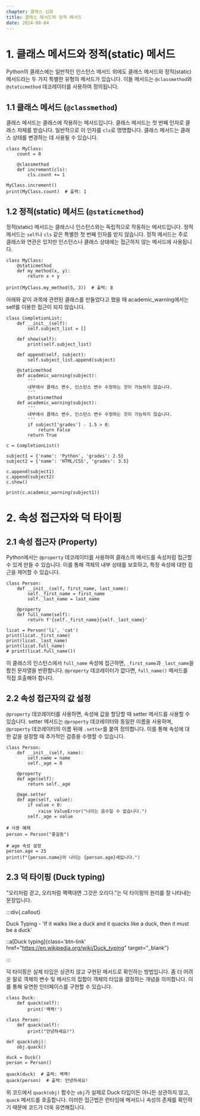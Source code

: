 ```yaml
---
chapter: 클래스 심화
title: 클래스 메서드와 정적 메서드
date: 2024-08-04
---
```


# 1. 클래스 메서드와 정적(static) 메서드

Python의 클래스에는 일반적인 인스턴스 메서드 외에도 클래스 메서드와 정적(static) 메서드라는 두 가지 특별한 유형의 메서드가 있습니다. 이들 메서드는 `@classmethod`와 `@staticmethod` 데코레이터를 사용하여 정의됩니다.

## 1.1 클래스 메서드 (`@classmethod`)

클래스 메서드는 클래스에 작용하는 메서드입니다. 클래스 메서드는 첫 번째 인자로 클래스 자체를 받습니다. 일반적으로 이 인자를 `cls`로 명명합니다. 클래스 메서드는 클래스 상태를 변경하는 데 사용될 수 있습니다.

```python-exec
class MyClass:
    count = 0

    @classmethod
    def increment(cls):
        cls.count += 1

MyClass.increment()
print(MyClass.count)  # 출력: 1
```

## 1.2 정적(static) 메서드 (`@staticmethod`)

정적(static) 메서드는 클래스나 인스턴스와는 독립적으로 작동하는 메서드입니다. 정적 메서드는 `self`나 `cls` 같은 특별한 첫 번째 인자를 받지 않습니다. 정적 메서드는 주로 클래스와 연관은 있지만 인스턴스나 클래스 상태에는 접근하지 않는 메서드에 사용됩니다.

```python-exec
class MyClass:
    @staticmethod
    def my_method(x, y):
        return x + y

print(MyClass.my_method(5, 3))  # 출력: 8
```

아래와 같이 과목에 관련된 클래스를 만들었다고 했을 때 academic_warning에서는 self를 이용한 접근이 되지 않습니다.

```python-exec
class CompletionList:
    def __init__(self):
        self.subject_list = []

    def show(self):
        print(self.subject_list)

    def append(self, subject):
        self.subject_list.append(subject)

    @staticmethod
    def academic_warning(subject):
        '''
        내부에서 클래스 변수, 인스턴스 변수 수정하는 것이 가능하지 않습니다.
        '''
        @staticmethod
    def academic_warning(subject):
        '''
        내부에서 클래스 변수, 인스턴스 변수 수정하는 것이 가능하지 않습니다.
        '''
        if subject['grades'] - 1.5 > 0:
            return False
        return True

c = CompletionList()

subject1 = {'name': 'Python', 'grades': 2.5}
subject2 = {'name': 'HTML/CSS', 'grades': 3.5}

c.append(subject1)
c.append(subject2)
c.show()

print(c.academic_warning(subject1))
```

# 2. 속성 접근자와 덕 타이핑

## 2.1 속성 접근자 (Property)

Python에서는 `@property` 데코레이터를 사용하여 클래스의 메서드를 속성처럼 접근할 수 있게 만들 수 있습니다. 이를 통해 객체의 내부 상태를 보호하고, 특정 속성에 대한 접근을 제어할 수 있습니다.

```python-exec
class Person:
    def __init__(self, first_name, last_name):
        self._first_name = first_name
        self._last_name = last_name

    @property
    def full_name(self):
        return f'{self._first_name}{self._last_name}'

licat = Person('li', 'cat')
print(licat._first_name)
print(licat._last_name)
print(licat.full_name)
# print(licat.full_name())
```

이 클래스의 인스턴스에서 `full_name` 속성에 접근하면, `_first_name`과 `_last_name`을 합친 문자열을 반환합니다. `@property` 데코레이터가 없다면, `full_name()` 메서드를 직접 호출해야 합니다.

## 2.2 속성 접근자의 값 설정

`@property` 데코레이터를 사용하면, 속성에 값을 할당할 때 setter 메서드를 사용할 수 있습니다. setter 메서드는 `@property` 데코레이터와 동일한 이름을 사용하며, `@property` 데코레이터의 이름 뒤에 `.setter`를 붙여 정의합니다. 이를 통해 속성에 대한 값을 설정할 때 추가적인 검증을 수행할 수 있습니다.

```python-exec
class Person:
    def __init__(self, name):
        self.name = name
        self._age = 0

    @property
    def age(self):
        return self._age

    @age.setter
    def age(self, value):
        if value < 0:
            raise ValueError("나이는 음수일 수 없습니다.")
        self._age = value

# 사용 예제
person = Person("홍길동")

# age 속성 설정
person.age = 25
print(f"{person.name}의 나이는 {person.age}세입니다.")
```

## 2.3 덕 타이핑 (Duck typing)

"오리처럼 걷고, 오리처럼 꽥꽥대면 그것은 오리다."는 덕 타이핑의 원리를 잘 나타내는 문장입니다.

:::div{.callout}

Duck Typing - 'If it walks like a duck and it quacks like a duck, then it must be a duck’

::a[Duck typing]{class='btn-link' href="https://en.wikipedia.org/wiki/Duck_typing" target="\_blank"}

:::

덕 타이핑은 실제 타입은 상관치 않고 구현된 메서드로 확인하는 방법입니다. 좀 더 어려운 말로 객체의 변수 및 메서드의 집합이 객체의 타입을 결정하는 개념을 의미합니다. 이를 통해 유연한 인터페이스를 구현할 수 있습니다.

```python-exec
class Duck:
    def quack(self):
        print('꽥꽥!')

class Person:
    def quack(self):
        print("안녕하세요!")

def quack(obj):
    obj.quack()

duck = Duck()
person = Person()

quack(duck)  # 출력: 꽥꽥!
quack(person)  # 출력: 안녕하세요!
```

위 코드에서 `quack(obj)` 함수는 `obj`가 실제로 Duck 타입이든 아니든 상관하지 않고, `quack` 메서드를 호출합니다. 이러한 접근법은 런타임에 메서드나 속성의 존재를 확인하기 때문에 코드가 더욱 유연해집니다.
